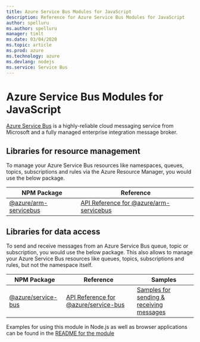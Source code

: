 ```yaml
---
title: Azure Service Bus Modules for JavaScript
description: Reference for Azure Service Bus Modules for JavaScript
author: spelluru
ms.author: spelluru
manager: timlt
ms.date: 03/04/2020
ms.topic: article
ms.prod: azure
ms.technology: azure
ms.devlang: nodejs
ms.service: Service Bus
---
```


# Azure Service Bus Modules for JavaScript

[Azure Service Bus](https://azure.microsoft.com/services/service-bus/) is a highly-reliable cloud messaging service from Microsoft and a fully managed enterprise integration message broker.

## Libraries for resource management

To manage your Azure Service Bus resources like namespaces, queues, topics, subscriptions and rules via the Azure Resource Manager, you would use the below package.

| NPM Package                                                              | Reference                                                                                                  |
| ------------------------------------------------------------------------ | ---------------------------------------------------------------------------------------------------------- |
| [@azure/arm-servicebus](https://npmjs.com/package/@azure/arm-servicebus) | [API Reference for @azure/arm-servicebus](https://docs.microsoft.com/javascript/api/@azure/arm-servicebus) |

## Libraries for data access

To send and receive messages from an Azure Service Bus queue, topic or subscription, you would use the below package.
This also allows to manage your Azure Service Bus resources like queues, topics, subscriptions and rules, but not the namespace itself.

| NPM Package                                                        | Reference                                                                                            | Samples                                                                                                                              |
| ------------------------------------------------------------------ | ---------------------------------------------------------------------------------------------------- | ------------------------------------------------------------------------------------------------------------------------------------ |
| [@azure/service-bus](https://npmjs.com/package/@azure/service-bus) | [API Reference for @azure/service-bus](https://docs.microsoft.com/javascript/api/@azure/service-bus) | [Samples for sending & receiving messages](https://github.com/Azure/azure-sdk-for-js/tree/master/sdk/servicebus/service-bus/samples) |


Examples for using this module in Node.js as well as browser applications can be found in the [README for the module](https://www.npmjs.com/package/@azure/arm-servicebus)
